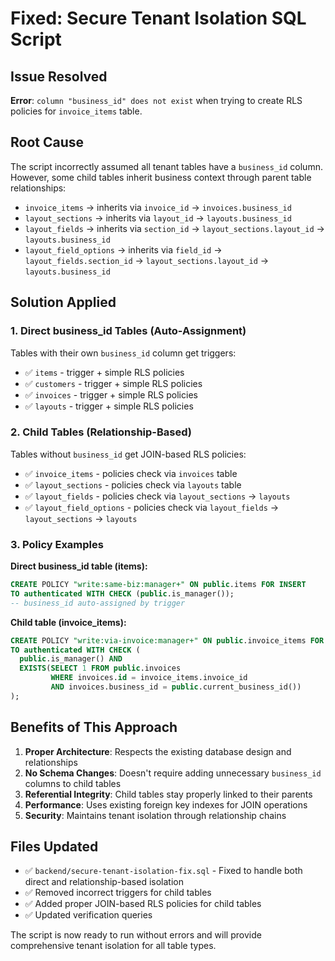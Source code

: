 # Fixed: Secure Tenant Isolation SQL Script

## Issue Resolved
**Error**: `column "business_id" does not exist` when trying to create RLS policies for `invoice_items` table.

## Root Cause  
The script incorrectly assumed all tenant tables have a `business_id` column. However, some child tables inherit business context through parent table relationships:

- `invoice_items` → inherits via `invoice_id` → `invoices.business_id`
- `layout_sections` → inherits via `layout_id` → `layouts.business_id`  
- `layout_fields` → inherits via `section_id` → `layout_sections.layout_id` → `layouts.business_id`
- `layout_field_options` → inherits via `field_id` → `layout_fields.section_id` → `layout_sections.layout_id` → `layouts.business_id`

## Solution Applied

### 1. Direct business_id Tables (Auto-Assignment)
Tables with their own `business_id` column get triggers:
- ✅ `items` - trigger + simple RLS policies
- ✅ `customers` - trigger + simple RLS policies  
- ✅ `invoices` - trigger + simple RLS policies
- ✅ `layouts` - trigger + simple RLS policies

### 2. Child Tables (Relationship-Based)
Tables without `business_id` get JOIN-based RLS policies:
- ✅ `invoice_items` - policies check via `invoices` table
- ✅ `layout_sections` - policies check via `layouts` table
- ✅ `layout_fields` - policies check via `layout_sections` → `layouts`
- ✅ `layout_field_options` - policies check via `layout_fields` → `layout_sections` → `layouts`

### 3. Policy Examples

**Direct business_id table (items):**
```sql
CREATE POLICY "write:same-biz:manager+" ON public.items FOR INSERT
TO authenticated WITH CHECK (public.is_manager());
-- business_id auto-assigned by trigger
```

**Child table (invoice_items):**
```sql
CREATE POLICY "write:via-invoice:manager+" ON public.invoice_items FOR INSERT
TO authenticated WITH CHECK (
  public.is_manager() AND
  EXISTS(SELECT 1 FROM public.invoices 
         WHERE invoices.id = invoice_items.invoice_id 
         AND invoices.business_id = public.current_business_id())
);
```

## Benefits of This Approach

1. **Proper Architecture**: Respects the existing database design and relationships
2. **No Schema Changes**: Doesn't require adding unnecessary `business_id` columns to child tables
3. **Referential Integrity**: Child tables stay properly linked to their parents
4. **Performance**: Uses existing foreign key indexes for JOIN operations
5. **Security**: Maintains tenant isolation through relationship chains

## Files Updated
- ✅ `backend/secure-tenant-isolation-fix.sql` - Fixed to handle both direct and relationship-based isolation
- ✅ Removed incorrect triggers for child tables
- ✅ Added proper JOIN-based RLS policies for child tables
- ✅ Updated verification queries

The script is now ready to run without errors and will provide comprehensive tenant isolation for all table types.

